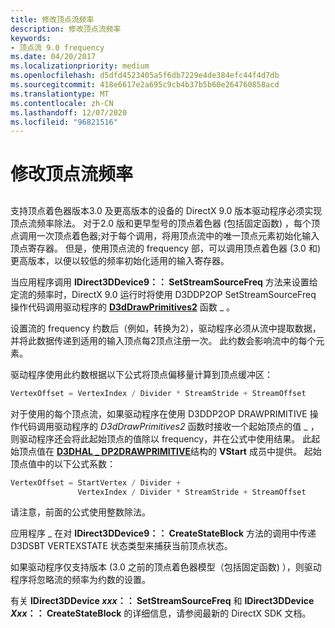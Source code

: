```yaml
---
title: 修改顶点流频率
description: 修改顶点流频率
keywords:
- 顶点流 9.0 frequency
ms.date: 04/20/2017
ms.localizationpriority: medium
ms.openlocfilehash: d5dfd4523405a5f6db7229e4de384efc44f4d7db
ms.sourcegitcommit: 418e6617e2a695c9cb4b37b5b60e264760858acd
ms.translationtype: MT
ms.contentlocale: zh-CN
ms.lasthandoff: 12/07/2020
ms.locfileid: "96821516"
---
```

# <a name="modifying-vertex-stream-frequency"></a>修改顶点流频率


## <span id="ddk_modifying_vertex_stream_frequency_gg"></span><span id="DDK_MODIFYING_VERTEX_STREAM_FREQUENCY_GG"></span>


支持顶点着色器版本3.0 及更高版本的设备的 DirectX 9.0 版本驱动程序必须实现顶点流频率除法。 对于2.0 版和更早型号的顶点着色器 (包括固定函数) ，每个顶点调用一次顶点着色器;对于每个调用，将用顶点流中的唯一顶点元素初始化输入顶点寄存器。 但是，使用顶点流的 frequency 部，可以调用顶点着色器 (3.0 和) 更高版本，以便以较低的频率初始化适用的输入寄存器。

当应用程序调用 **IDirect3DDevice9：： SetStreamSourceFreq** 方法来设置给定流的频率时，DirectX 9.0 运行时将使用 D3DDP2OP SetStreamSourceFreq 操作代码调用驱动程序的 [**D3dDrawPrimitives2**](/windows-hardware/drivers/ddi/d3dhal/nc-d3dhal-lpd3dhal_drawprimitives2cb) 函数 \_ 。

设置流的 frequency 约数后（例如，转换为2），驱动程序必须从流中提取数据，并将此数据传递到适用的输入顶点每2顶点注册一次。 此约数会影响流中的每个元素。

驱动程序使用此约数根据以下公式将顶点偏移量计算到顶点缓冲区：

```cpp
VertexOffset = VertexIndex / Divider * StreamStride + StreamOffset 
```

对于使用的每个顶点流，如果驱动程序在使用 D3DDP2OP DRAWPRIMITIVE 操作代码调用驱动程序的 *D3dDrawPrimitives2* 函数时接收一个起始顶点的值 \_ ，则驱动程序还会将此起始顶点的值除以 frequency，并在公式中使用结果。 此起始顶点值在 [**D3DHAL \_ DP2DRAWPRIMITIVE**](/windows-hardware/drivers/ddi/d3dhal/ns-d3dhal-_d3dhal_dp2drawprimitive)结构的 **VStart** 成员中提供。 起始顶点值中的以下公式系数：

```cpp
VertexOffset = StartVertex / Divider + 
               VertexIndex / Divider * StreamStride + StreamOffset 
```

请注意，前面的公式使用整数除法。

应用程序 \_ 在对 **IDirect3DDevice9：： CreateStateBlock** 方法的调用中传递 D3DSBT VERTEXSTATE 状态类型来捕获当前顶点状态。

如果驱动程序仅支持版本 (3.0 之前的顶点着色器模型（包括固定函数) ），则驱动程序将忽略流的频率为约数的设置。

有关 **IDirect3DDevice *xxx*：： SetStreamSourceFreq** 和 **IDirect3DDevice *Xxx*：： CreateStateBlock** 的详细信息，请参阅最新的 DirectX SDK 文档。

 

